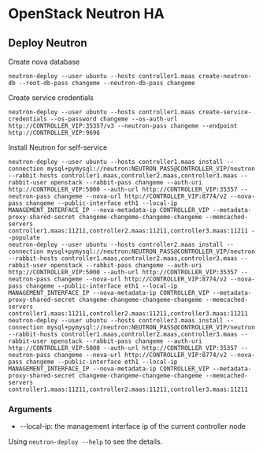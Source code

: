 # OpenStack Neutron HA

## Deploy Neutron

Create nova database

    neutron-deploy --user ubuntu --hosts controller1.maas create-neutron-db --root-db-pass changeme --neutron-db-pass changeme

Create service credentials

    neutron-deploy --user ubuntu --hosts controller1.maas create-service-credentials --os-password changeme --os-auth-url http://CONTROLLER_VIP:35357/v3 --neutron-pass changeme --endpoint http://CONTROLLER_VIP:9696

Install Neutron for self-service

    neutron-deploy --user ubuntu --hosts controller1.maas install --connection mysql+pymysql://neutron:NEUTRON_PASS@CONTROLLER_VIP/neutron --rabbit-hosts controller1.maas,controller2.maas,controller3.maas --rabbit-user openstack --rabbit-pass changeme --auth-uri http://CONTROLLER_VIP:5000 --auth-url http://CONTROLLER_VIP:35357 --neutron-pass changeme --nova-url http://CONTROLLER_VIP:8774/v2 --nova-pass changeme --public-interface eth1 --local-ip MANAGEMENT_INTERFACE_IP --nova-metadata-ip CONTROLLER_VIP --metadata-proxy-shared-secret changeme-changeme-changeme-changeme --memcached-servers controller1.maas:11211,controller2.maas:11211,controller3.maas:11211 --populate
    neutron-deploy --user ubuntu --hosts controller2.maas install --connection mysql+pymysql://neutron:NEUTRON_PASS@CONTROLLER_VIP/neutron --rabbit-hosts controller1.maas,controller2.maas,controller3.maas --rabbit-user openstack --rabbit-pass changeme --auth-uri http://CONTROLLER_VIP:5000 --auth-url http://CONTROLLER_VIP:35357 --neutron-pass changeme --nova-url http://CONTROLLER_VIP:8774/v2 --nova-pass changeme --public-interface eth1 --local-ip MANAGEMENT_INTERFACE_IP --nova-metadata-ip CONTROLLER_VIP --metadata-proxy-shared-secret changeme-changeme-changeme-changeme --memcached-servers controller1.maas:11211,controller2.maas:11211,controller3.maas:11211
    neutron-deploy --user ubuntu --hosts controller3.maas install --connection mysql+pymysql://neutron:NEUTRON_PASS@CONTROLLER_VIP/neutron --rabbit-hosts controller1.maas,controller2.maas,controller3.maas --rabbit-user openstack --rabbit-pass changeme --auth-uri http://CONTROLLER_VIP:5000 --auth-url http://CONTROLLER_VIP:35357 --neutron-pass changeme --nova-url http://CONTROLLER_VIP:8774/v2 --nova-pass changeme --public-interface eth1 --local-ip MANAGEMENT_INTERFACE_IP --nova-metadata-ip CONTROLLER_VIP --metadata-proxy-shared-secret changeme-changeme-changeme-changeme --memcached-servers controller1.maas:11211,controller2.maas:11211,controller3.maas:11211

### Arguments

* --local-ip: the management interface ip of the current controller node

Using `neutron-deploy --help` to see the details.